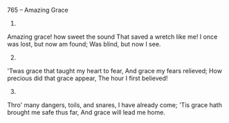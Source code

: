 765 – Amazing Grace


1.
Amazing grace!  how sweet the sound
That saved a wretch like me!
I once was lost, but now am found;
Was blind, but now I see.

2.
'Twas grace that taught my heart to fear,
And grace my fears relieved;
How precious did that grace appear,
The hour I first believed!

3.
Thro' many dangers, toils, and snares,
I have already come;
'Tis grace hath brought me safe thus far,
And grace will lead me home.
